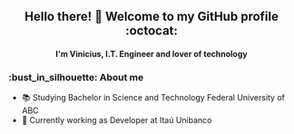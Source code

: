 <h2 align="center">Hello there! 👋 Welcome to my GitHub profile :octocat: </h2>
<h4 align="center">I'm Vinicius,  I.T. Engineer and lover of technology</span>

<h3>:bust_in_silhouette: About me</h3>

* :books: Studying Bachelor in Science and Technology Federal University of ABC
* :briefcase: Currently working as Developer at Itaú Unibanco
